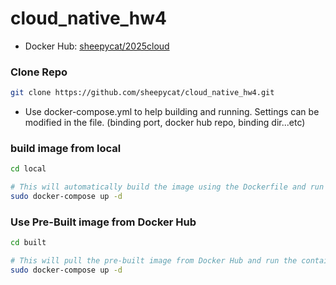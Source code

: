 # cloud_native_hw4
* Docker Hub: [sheepycat/2025cloud](https://hub.docker.com/r/sheepycat/2025cloud/tags)

### Clone Repo
```bash
git clone https://github.com/sheepycat/cloud_native_hw4.git
```

* Use docker-compose.yml to help building and running. Settings can be modified in the file. (binding port, docker hub repo, binding dir...etc)
### build image from local
```bash
cd local

# This will automatically build the image using the Dockerfile and run the container：
sudo docker-compose up -d

```
### Use Pre-Built image from Docker Hub
```bash
cd built

# This will pull the pre-built image from Docker Hub and run the container：
sudo docker-compose up -d
```
